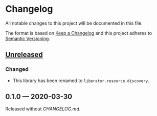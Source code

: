 # Changelog

All notable changes to this project will be documented in this file.

The format is based on [Keep a Changelog](http://keepachangelog.com)
and this project adheres to
[Semantic Versioning](http://semver.org/spec/v2.0.0.html).

## [Unreleased]

### Changed

- This library has been renamed to `liberator.resource.discovery`.

## 0.1.0 — 2020-03-30

Released without _CHANGELOG.md_.


[0.1.0]: https://github.com/logicblocks/liberator.resource.discovery/compare/9d16990eb05ce5137adca7a0f8cb15b463af616f...0.1.0
[Unreleased]: https://github.com/logicblocks/liberator.resource.discovery/compare/0.1.0...HEAD
